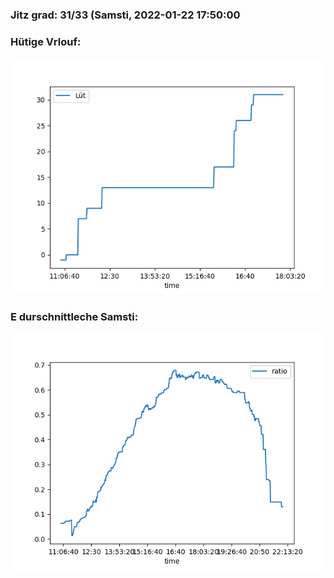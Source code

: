 ### Jitz grad: 31/33 (Samsti, 2022-01-22 17:50:00

### Hütige Vrlouf:
![Graph](Today.png)

### E durschnittleche Samsti:
![Graph](Samsti.png)